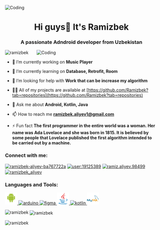 <img align="top" alt="Coding" width="match_parent" src="https://1.bp.blogspot.com/-7A4WynwLsMw/XbBpCXG8fHI/AAAAAAAAMt4/uOa1bpLskYgrwGbllhSu2SDj_Mig8SXJQCLcBGAsYHQ/s1600/2000_600px.gif">

<h1 align="center">Hi guys👋 It's Ramizbek</h1>
<h3 align="center">A passionate Adndroid developer from Uzbekistan</h3>
<img align="right" alt="Coding" width="400" src="https://i.pinimg.com/originals/ce/69/4f/ce694f560636dffcf42ecf40d4f2f962.gif">


<p align="left"> <img src="https://komarev.com/ghpvc/?username=ramizbek&label=Profile%20views&color=0e75b6&style=flat" alt="ramizbek" /> </p>

- 🔭 I’m currently working on **Music Player**

- 🌱 I’m currently learning on **Database, Retrofit, Room**

- 🤝 I’m looking for help with **Work that can be increase my algorithm**

- 👨‍💻 All of my projects are available at [https://github.com/Ramizbek?tab=repositories](https://github.com/Ramizbek?tab=repositories)

- 💬 Ask me about **Android, Kotlin, Java**

- 📫 How to reach me **ramizbek.aliyev1@gmail.com**

- ⚡ Fun fact **The first programmer in the entire world was a woman. Her name was Ada Lovelace and she was born in 1815. It is believed by some people that Lovelace published the first algorithm intended to be carried out by a machine.**

<h3 align="left">Connect with me:</h3>
<p align="left">
<a href="https://linkedin.com/in/ramizbek-aliyev-ba767722a" target="blank"><img align="center" src="https://raw.githubusercontent.com/rahuldkjain/github-profile-readme-generator/master/src/images/icons/Social/linked-in-alt.svg" alt="ramizbek-aliyev-ba767722a" height="30" width="40" /></a>
<a href="https://stackoverflow.com/users/user:19125389" target="blank"><img align="center" src="https://raw.githubusercontent.com/rahuldkjain/github-profile-readme-generator/master/src/images/icons/Social/stack-overflow.svg" alt="user:19125389" height="30" width="40" /></a>
<a href="https://fb.com/ramiz.aliyev.98499" target="blank"><img align="center" src="https://raw.githubusercontent.com/rahuldkjain/github-profile-readme-generator/master/src/images/icons/Social/facebook.svg" alt="ramiz.aliyev.98499" height="30" width="40" /></a>
<a href="https://instagram.com/ramizbek_aliyev" target="blank"><img align="center" src="https://raw.githubusercontent.com/rahuldkjain/github-profile-readme-generator/master/src/images/icons/Social/instagram.svg" alt="ramizbek_aliyev" height="30" width="40" /></a>
</p>

<h3 align="left">Languages and Tools:</h3>
<p align="left"> <a href="https://developer.android.com" target="_blank" rel="noreferrer"> <img src="https://raw.githubusercontent.com/devicons/devicon/master/icons/android/android-original-wordmark.svg" alt="android" width="40" height="40"/> </a> <a href="https://www.arduino.cc/" target="_blank" rel="noreferrer"> <img src="https://cdn.worldvectorlogo.com/logos/arduino-1.svg" alt="arduino" width="40" height="40"/> </a> <a href="https://www.figma.com/" target="_blank" rel="noreferrer"> <img src="https://www.vectorlogo.zone/logos/figma/figma-icon.svg" alt="figma" width="40" height="40"/> </a> <a href="https://www.java.com" target="_blank" rel="noreferrer"> <img src="https://raw.githubusercontent.com/devicons/devicon/master/icons/java/java-original.svg" alt="java" width="40" height="40"/> </a> <a href="https://kotlinlang.org" target="_blank" rel="noreferrer"> <img src="https://www.vectorlogo.zone/logos/kotlinlang/kotlinlang-icon.svg" alt="kotlin" width="40" height="40"/> </a> <a href="https://www.mysql.com/" target="_blank" rel="noreferrer"> <img src="https://raw.githubusercontent.com/devicons/devicon/master/icons/mysql/mysql-original-wordmark.svg" alt="mysql" width="40" height="40"/> </a> </p>

<p><img align="left" src="https://github-readme-stats.vercel.app/api/top-langs?username=ramizbek&show_icons=true&locale=en&layout=compact" alt="ramizbek" /></p>

<p>&nbsp;<img align="center" src="https://github-readme-stats.vercel.app/api?username=ramizbek&show_icons=true&locale=en" alt="ramizbek" /></p>

<p><img align="center" src="https://github-readme-streak-stats.herokuapp.com/?user=ramizbek&" alt="ramizbek" /></p>

